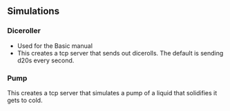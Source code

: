 ## Simulations

### Diceroller
- Used for the Basic manual
- This creates a tcp server that sends out dicerolls. The default is sending d20s every second.


### Pump
This creates a tcp server that simulates a pump of a liquid that solidifies it gets to cold.